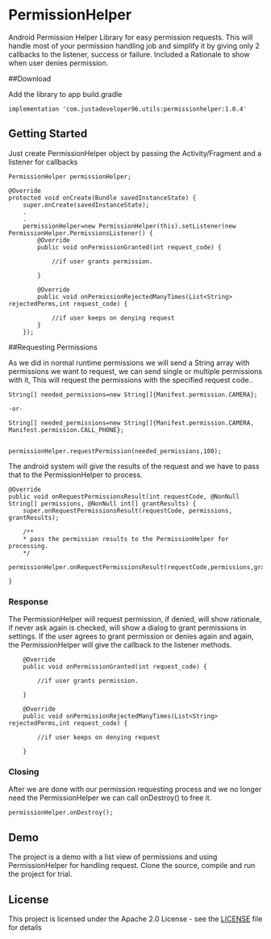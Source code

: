 # PermissionHelper
Android Permission Helper Library for easy permission requests.
This will handle most of your permission handling job and simplify it by giving only 2 callbacks to the listener, success or failure.
Included a Rationale to show when user denies permission.

##Download

Add the library to app build.gradle

```
implementation 'com.justadeveloper96.utils:permissionhelper:1.0.4'
```

## Getting Started

Just create PermissionHelper object by passing the Activity/Fragment and a listener for callbacks

```
PermissionHelper permissionHelper;

@Override
protected void onCreate(Bundle savedInstanceState) {
	super.onCreate(savedInstanceState);
	.
	.
	permissionHelper=new PermissionHelper(this).setListener(new PermissionHelper.PermissionsListener() {
		@Override
		public void onPermissionGranted(int request_code) {

			//if user grants permission.

		}

		@Override
		public void onPermissionRejectedManyTimes(List<String> rejectedPerms,int request_code) {

			//if user keeps on denying request
		}
	});
```

##Requesting Permissions

As we did in normal runtime permissions we will send a String array with permissions we want to request, we can send single or multiple permissions with it,
This will request the permissions with the specified request code..

```
String[] needed_permissions=new String[]{Manifest.permission.CAMERA};

-or-

String[] needed_permissions=new String[]{Manifest.permission.CAMERA, Manifest.permission.CALL_PHONE};


permissionHelper.requestPermission(needed_permissions,100);

```

The android system will give the results of the request and we have to pass that to the PermissionHelper to process.

```
@Override
public void onRequestPermissionsResult(int requestCode, @NonNull String[] permissions, @NonNull int[] grantResults) {
    super.onRequestPermissionsResult(requestCode, permissions, grantResults);

	/**
    * pass the permission results to the PermissionHelper for processing.
    */
    permissionHelper.onRequestPermissionsResult(requestCode,permissions,grantResults);

}
```

### Response

The PermissionHelper will request permission, if denied, will show rationale, if never ask again is checked, will show a dialog to
grant permissions in settings. If the user agrees to grant permission or denies again and again, the PermissionHelper will give the callback to the listener methods.

```
	@Override
	public void onPermissionGranted(int request_code) {

		//if user grants permission.

	}

	@Override
	public void onPermissionRejectedManyTimes(List<String> rejectedPerms,int request_code) {

		//if user keeps on denying request

	}

```


### Closing

After we are done with our permission requesting process and we no longer need the PermissionHelper we can call onDestroy() to free it.

```
permissionHelper.onDestroy();
```


## Demo

The project is a demo with a list view of permissions and using PermissionHelper for handling request.
Clone the source, compile and run the project for trial.


## License

This project is licensed under the Apache 2.0 License - see the [LICENSE](LICENSE) file for details
